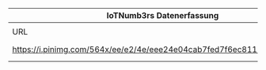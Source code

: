 |IoTNumb3rs Datenerfassung|||||||||||
| ---- | ---- | ---- | ---- | ---- | ---- | ---- | ---- | ---- | ---- | ---- |
||||||||||||
|URL|home_url|filename|device_class|device_count|market_class|market_volume|prognosis_year|publication_year|authorship_class|Dropbox folder|
|https://i.pinimg.com/564x/ee/e2/4e/eee24e04cab7fed7f6ec8118bf505adc.jpg|https://www.webpronews.com/2020-will-30-billion-connected-things/|file11_eee24e04cab7fed7f6ec8118bf505adc.jpg||||||||JinlinHolic/20190109-2100|
